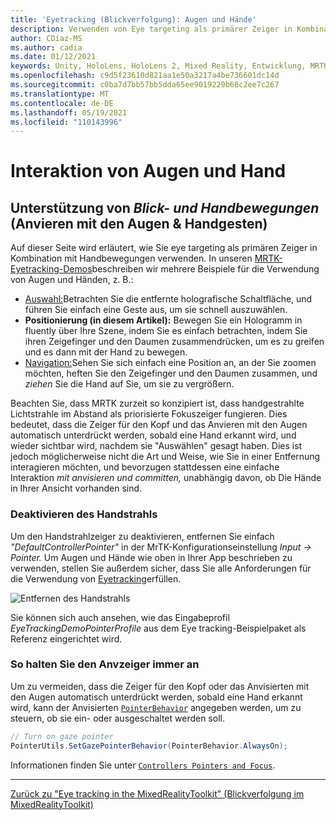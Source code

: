 ```yaml
---
title: 'Eyetracking (Blickverfolgung): Augen und Hände'
description: Verwenden von Eye targeting als primärer Zeiger in Kombination mit Handbewegungen im MRTK
author: CDiaz-MS
ms.author: cadia
ms.date: 01/12/2021
keywords: Unity, HoloLens, HoloLens 2, Mixed Reality, Entwicklung, MRTK, EyeTracking,
ms.openlocfilehash: c9d5f23610d821aa1e50a3217a4be736601dc14d
ms.sourcegitcommit: c0ba7d7bb57bb5dda65ee9019229b68c2ee7c267
ms.translationtype: MT
ms.contentlocale: de-DE
ms.lasthandoff: 05/19/2021
ms.locfileid: "110143996"
---
```

# <a name="eyes--hand-interaction"></a>Interaktion von Augen und Hand

## <a name="how-to-support-_look--hand-motions_-eye-gaze--hand-gestures"></a>Unterstützung von _Blick- und Handbewegungen_ (Anvieren mit den Augen & Handgesten)

Auf dieser Seite wird erläutert, wie Sie eye targeting als primären Zeiger in Kombination mit Handbewegungen verwenden.
In unseren [MRTK-Eyetracking-Demos](../../example-scenes/eye-tracking-examples-overview.md)beschreiben wir mehrere Beispiele für die Verwendung von Augen und Händen, z. B.:

- [Auswahl:](eye-tracking-target-selection.md)Betrachten Sie die entfernte holografische Schaltfläche, und führen Sie einfach eine Geste aus, um sie schnell auszuwählen.
- **Positionierung (in diesem Artikel):** Bewegen Sie ein Hologramm in fluently über Ihre Szene, indem Sie es einfach betrachten, indem Sie ihren Zeigefinger und den Daumen zusammendrücken, um es zu greifen und es dann mit der Hand zu bewegen.
- [Navigation:](eye-tracking-navigation.md)Sehen Sie sich einfach eine Position an, an der Sie zoomen möchten, heften Sie den Zeigefinger und den Daumen zusammen, und _ziehen_ Sie die Hand auf Sie, um sie zu vergrößern.

Beachten Sie, dass MRTK zurzeit so konzipiert ist, dass handgestrahlte Lichtstrahle im Abstand als priorisierte Fokuszeiger fungieren.
Dies bedeutet, dass die Zeiger für den Kopf und das Anvieren mit den Augen automatisch unterdrückt werden, sobald eine Hand erkannt wird, und wieder sichtbar wird, nachdem sie "Auswählen" gesagt haben.
Dies ist jedoch möglicherweise nicht die Art und Weise, wie Sie in einer Entfernung interagieren möchten, und bevorzugen stattdessen eine einfache Interaktion _mit anvisieren und committen,_ unabhängig davon, ob Die Hände in Ihrer Ansicht vorhanden sind.

### <a name="how-to-disable-the-hand-ray"></a>Deaktivieren des Handstrahls

Um den Handstrahlzeiger zu deaktivieren, entfernen Sie einfach _"DefaultControllerPointer"_ in der MrTK-Konfigurationseinstellung _Input -> Pointer._
Um Augen und Hände wie oben in Ihrer App beschrieben zu verwenden, stellen Sie außerdem sicher, dass Sie alle Anforderungen für die Verwendung von [Eyetracking](eye-tracking-basic-setup.md)erfüllen.

![Entfernen des Handstrahls](../../images/eye-tracking/mrtk_setup_removehandray.jpg)

Sie können sich auch ansehen, wie das Eingabeprofil _EyeTrackingDemoPointerProfile_ aus dem Eye tracking-Beispielpaket als Referenz eingerichtet wird.

### <a name="how-to-keep-gaze-pointer-always-on"></a>So halten Sie den Anvzeiger immer an

Um zu vermeiden, dass die Zeiger für den Kopf oder das Anvisierten mit den Augen automatisch unterdrückt werden, sobald eine Hand erkannt wird, kann der Anvisierten [`PointerBehavior`](xref:Microsoft.MixedReality.Toolkit.Input.PointerBehavior) angegeben werden, um zu steuern, ob sie ein- oder ausgeschaltet werden soll.

```c#
// Turn on gaze pointer
PointerUtils.SetGazePointerBehavior(PointerBehavior.AlwaysOn);
```

Informationen finden Sie unter [`Controllers Pointers and Focus`](../../../architecture/controllers-pointers-and-focus.md).

---
[Zurück zu "Eye tracking in the MixedRealityToolkit" (Blickverfolgung im MixedRealityToolkit)](eye-tracking-main.md)

